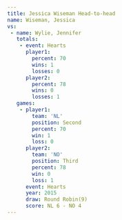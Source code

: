 ```yaml
---
title: Jessica Wiseman Head-to-head
name: Wiseman, Jessica
vs:
 - name: Wylie, Jennifer
   totals:
    - event: Hearts
      player1:
        percent: 70
        wins: 1
        losses: 0
      player2:
        percent: 78
        wins: 0
        losses: 1
   games:
    - player1:
        team: 'NL'
        position: Second
        percent: 70
        win: 1
        loss: 0
      player2:
        team: 'NO'
        position: Third
        percent: 78
        win: 0
        loss: 1
      event: Hearts
      year: 2015
      draw: Round Robin(9)
      score: NL 6 - NO 4
---
```

